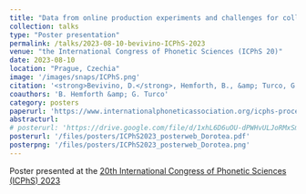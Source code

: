 ```yaml
---
title: "Data from online production experiments and challenges for collecting good-quality recordings for prosodic analyses"
collection: talks
type: "Poster presentation"
permalink: /talks/2023-08-10-bevivino-ICPhS-2023
venue: "the International Congress of Phonetic Sciences (ICPhS 20)"
date: 2023-08-10
location: "Prague, Czechia"
image: '/images/snaps/ICPhS.png'
citation: '<strong>Bevivino, D.</strong>, Hemforth, B., &amp; Turco, G. (2023). Data from online production experiments and challenges for collecting good-quality recordings for prosodic analyses. <em>20th International Congress of Phonetic Sciences (ICPhS 2023)</em>. Prague, Czechia.'
coauthors: 'B. Hemforth &amp; G. Turco'
category: posters
paperurl: 'https://www.internationalphoneticassociation.org/icphs-proceedings/ICPhS2023/full_papers/152.pdf'
abstracturl: 
# posterurl: 'https://drive.google.com/file/d/1xhL6D6uOU-dPWHvULJoRMxSmIqV2OkQG/view?usp=drivesdk'
posterurl: '/files/posters/ICPhS2023_posterweb_Dorotea.pdf'
posterpng: '/files/posters/ICPhS2023_posterweb_Dorotea.png'
---
```


Poster presented at the [20th International Congress of Phonetic Sciences (ICPhS) 2023](https://fu.ff.cuni.cz/icphs2023/www.icphs2023.org/)

<!-- [![amlap2022 poster]({{ site.url }}/files/posters/AMLaP2022_VirtualPoster_DB.png)]({{ site.url }}/files/posters/AMLaP2022_VirtualPoster_DB.pdf) -->

<!-- <a href="{{ site.url }}/files/posters/AMLaP2022_VirtualPoster_DB.pdf" target="_blank">
  <img src="{{ site.url }}/files/posters/AMLaP2022_VirtualPoster_DB.png" style="max-width:50%;">
</a> -->